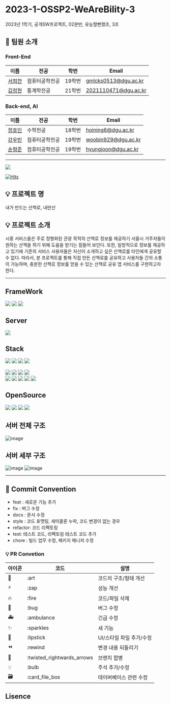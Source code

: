 # 2023-1-OSSP2-WeAreBility-3

2023년 1학기, 공개SW프로젝트, 02분반, 유능할뻔했조, 3조

## 👋 팀원 소개

### Front-End

| 이름                                         | 전공           | 학번   | Email                |
| -------------------------------------------- | -------------- | ------ | -------------------- |
| [서희찬](https://github.com/seochan99)       | 컴퓨터공학전공 | 19학번 | gmlcks0513@dgu.ac.kr |
| [김정현](https://github.com/wjdgus000000000) | 통계학전공     | 21학번 | 2021110471@dgu.ac.kr |

### Back-end, AI

| 이름                                      | 전공           | 학번   | Email               |
| ----------------------------------------- | -------------- | ------ | ------------------- |
| [정호인](https://github.com/Hoin666)      | 수학전공       | 18학번 | hoining6@dgu.ac.kr  |
| [강우빈](https://github.com/Shortood)     | 컴퓨터공학전공 | 19학번 | woobin929@dgu.ac.kr |
| [손형준](https://github.com/HyungJoonSon) | 컴퓨터공학전공 | 19학번 | hyungjoon@dgu.ac.kr |

---

<div><img src="https://capsule-render.vercel.app/api?type=waving&color=0:99cc99,100:009630&height=200&section=header&text=Naemansan&fontSize=90" /></div>

[![Hits](https://hits.seeyoufarm.com/api/count/incr/badge.svg?url=https%3A%2F%2Fgithub.com%2FCSID-DGU%2F2023-1-OSSP2-WeAreBility-3&count_bg=%23ADAEAC&title_bg=%236BC657&icon=gumtree.svg&icon_color=%23FFFFFF&title=%EB%82%B4%EA%B0%80+%EB%A7%8C%EB%93%A0+%EC%82%B0%EC%B1%85%EB%A1%9C%2C+%EB%82%B4%EB%A7%8C%EC%82%B0&edge_flat=false)](https://hits.seeyoufarm.com)

## 💡 프로젝트 명

내가 만드는 산책로, 내만산

## 💡 프로젝트 소개

시중 서비스들은 주로 정형화된 관광 목적의 산책로 정보를 제공하기 서울시 거주자들이 원하는 산책을 하기 위해 도움을 받기는 힘들어 보인다. 또한, 일방적으로 정보를 제공하고 있기에 기존의 서비스 사용자들은 자신이 소개하고 싶은 산책로를 타인에게 공유할 수 없다. 따라서, 본 프로젝트를 통해 직접 만든 산책로를 공유하고 사용자들 간의 소통이 가능하며, 충분한 산책로 정보를 얻을 수 있는 산책로 공유 앱 서비스를 구현하고자 한다.

---

## FrameWork

<div>
    <img src="https://img.shields.io/badge/Flutter-02569B?style=for-the-badge&logo=flutter&logoColor=white"/>
    <img src="https://img.shields.io/badge/Spring Boot-6DB33F?style=for-the-badge&logo=Spring Boot&logoColor=white" />
    <img src="https://img.shields.io/badge/Django-092E20?style=for-the-badge&logo=django&logoColor=white"/>
</div>

## Server

<div>
    <img src="https://img.shields.io/badge/Google Cloud-4285F4?style=for-the-badge&logo=Google Cloud&logoColor=white"/>
</div>

## Stack

<div>
    <img src="https://img.shields.io/badge/Dart-0175C2?style=for-the-badge&logo=dart&logoColor=white"/>
    <img src="https://img.shields.io/badge/Java-ED8B00?style=for-the-badge&logo=openjdk&logoColor=white"/>
    <img src="https://img.shields.io/badge/Python-3776AB?style=for-the-badge&logo=python&logoColor=white"/>
    <img src="https://img.shields.io/badge/Swift-FA7343?style=for-the-badge&logo=swift&logoColor=white" />
    <br>
    <!-- Front 추가 -->
    <br>
    <img src="https://img.shields.io/badge/JPA-6DB33F?style=for-the-badge&logo=Spring Boot&logoColor=white" />
    <img src="https://img.shields.io/badge/Spring_Security-6DB33F?style=for-the-badge&logo=Spring-Security&logoColor=white"/>
    <img src="https://img.shields.io/badge/json%20web%20tokens-323330?style=for-the-badge&logo=json-web-tokens&logoColor=pink"/>
    <img src="https://img.shields.io/badge/Hibernate-59666C?style=for-the-badge&logo=Hibernate&logoColor=white" />
    <br>
    <img src="https://img.shields.io/badge/gensim-4.30-374da9?style=for-the-badge" />
    <img src="https://img.shields.io/badge/haversine%20-2.8.0-374da9?style=for-the-badge" />
    <img src="https://img.shields.io/badge/numpy-1.23.5-374da9?style=for-the-badge"/>
    <img src="https://img.shields.io/badge/pandas-1.5.3-374da9?style=for-the-badge"/>
    <img src="https://img.shields.io/badge/PyMySQL-1.0.3-374da9?style=for-the-badge"/>
</div>

## OpenSource

<div>
    <img src="https://img.shields.io/badge/-Scikit--learn-orange"/>
    <img src="https://img.shields.io/badge/IamPort-49BDA5?style=flat&logo=IamPort&logoColor=white"/>
    <img src="https://img.shields.io/badge/SSE-F43E37?style=flat&logo=SSE&logoColor=white"/>
    <img src="https://img.shields.io/badge/WebSocket-010101?style=flat&logo=socketdotio&logoColor=white"/>
</div>

## 서버 전체 구조

![image](https://github.com/CSID-DGU/2023-1-OSSP2-WeAreBility-3/assets/62001944/33dfe247-d20e-4a0a-aa3c-b719935e2e9a)

## 서버 세부 구조

![image](https://github.com/CSID-DGU/2023-1-OSSP2-WeAreBility-3/assets/62001944/f233f377-b382-4ad7-9400-75554dd5bbb5)
![image](https://github.com/CSID-DGU/2023-1-OSSP2-WeAreBility-3/assets/62001944/4eec642f-a61c-44ee-a741-d15b55efe80f)

---

## 🎯 Commit Convention

-   feat : 새로운 기능 추가
-   fix : 버그 수정
-   docs : 문서 수정
-   style : 코드 포맷팅, 세미콜론 누락, 코드 변경이 없는 경우
-   refactor: 코드 리펙토링
-   test: 테스트 코드, 리펙토링 테스트 코드 추가
-   chore : 빌드 업무 수정, 패키지 매니저 수정

### 💡 PR Convetion

| 아이콘 | 코드                       | 설명                     |
| ------ | -------------------------- | ------------------------ |
| 🎨     | :art                       | 코드의 구조/형태 개선    |
| ⚡️    | :zap                       | 성능 개선                |
| 🔥     | :fire                      | 코드/파일 삭제           |
| 🐛     | :bug                       | 버그 수정                |
| 🚑     | :ambulance                 | 긴급 수정                |
| ✨     | :sparkles                  | 새 기능                  |
| 💄     | :lipstick                  | UI/스타일 파일 추가/수정 |
| ⏪     | :rewind                    | 변경 내용 되돌리기       |
| 🔀     | :twisted_rightwards_arrows | 브랜치 합병              |
| 💡     | :bulb                      | 주석 추가/수정           |
| 🗃      | :card_file_box             | 데이버베이스 관련 수정   |

## Lisence
